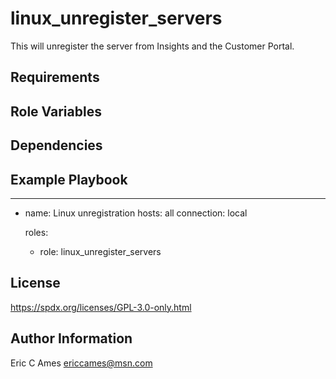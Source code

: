 linux_unregister_servers
=========

This will unregister the server from Insights and the Customer Portal.

Requirements
------------

Role Variables
--------------

Dependencies
------------

Example Playbook
----------------

---
- name: Linux unregistration
  hosts: all
  connection: local

  roles:

    - role: linux_unregister_servers 

License
-------

https://spdx.org/licenses/GPL-3.0-only.html

Author Information
------------------

Eric C Ames
ericcames@msn.com
